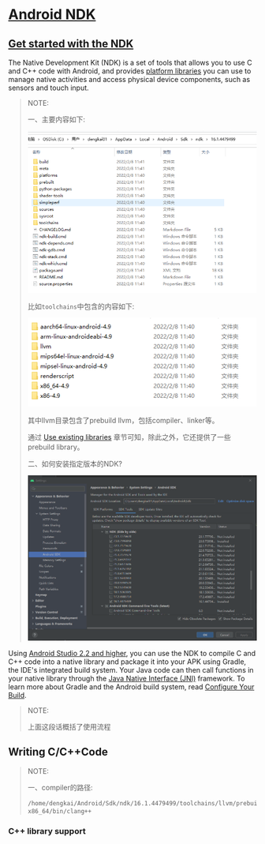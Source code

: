 # [Android NDK](https://developer.android.com/ndk)

## [Get started with the NDK](https://developer.android.com/ndk/guides)

The Native Development Kit (NDK) is a set of tools that allows you to use C and C++ code with Android, and provides [platform libraries](https://developer.android.com/ndk/guides/stable_apis) you can use to manage native activities and access physical device components, such as sensors and touch input. 

> NOTE: 
>
> 一、主要内容如下:
>
> ![](./NDK-contents.png)
>
> 比如`toolchains`中包含的内容如下:
>
> ![](./NDK-llvm-contens.png)
>
> 其中llvm目录包含了prebuild llvm，包括compiler、linker等。
>
> 通过 [Use existing libraries](https://developer.android.com/ndk/guides/libs) 章节可知，除此之外，它还提供了一些prebuild library。
>
> 二、如何安装指定版本的NDK?
>
> ![](./Android-studio-install-NDK.png)
>
> 

Using [Android Studio 2.2 and higher](https://developer.android.com/studio), you can use the NDK to compile C and C++ code into a native library and package it into your APK using Gradle, the IDE's integrated build system. Your Java code can then call functions in your native library through the [Java Native Interface (JNI)](http://docs.oracle.com/javase/7/docs/technotes/guides/jni/spec/jniTOC.html) framework. To learn more about Gradle and the Android build system, read [Configure Your Build](https://developer.android.com/studio/build).

> NOTE: 
>
> 上面这段话概括了使用流程



## Writing C/C++Code



> NOTE: 
>
> 一、compiler的路径: 
>
> ```shell
> /home/dengkai/Android/Sdk/ndk/16.1.4479499/toolchains/llvm/prebuilt/linux-x86_64/bin/clang++
> ```
>
> 

### C++ library support

